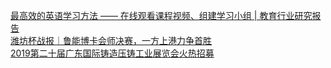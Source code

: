   
[最高效的英语学习方法 —— 在线观看课程视频、组建学习小组 | 教育行业研究报告](http://www.dianyue.me/archives/455/2ppkj8cxd7tzdo40/)  
[潍坊杯战报｜鲁能博卡会师决赛，一方上港力争首胜](http://www.dianyue.me/archives/886/gkk54zio5kapzq2g/)  
[2019第二十届广东国际铸造压铸工业展览会火热招募](http://www.dianyue.me/archives/182/v4yzw5w1otthor2c/)
